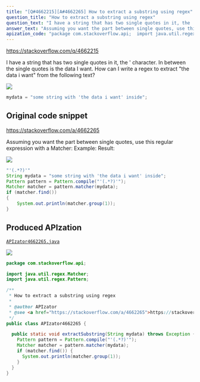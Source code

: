 ```yaml
---
title: "[Q#4662215][A#4662265] How to extract a substring using regex"
question_title: "How to extract a substring using regex"
question_text: "I have a string that has two single quotes in it, the ' character. In between the single quotes is the data I want. How can I write a regex to extract \"the data i want\" from the following text?"
answer_text: "Assuming you want the part between single quotes, use this regular expression with a Matcher: Example: Result:"
apization_code: "package com.stackoverflow.api;  import java.util.regex.Matcher; import java.util.regex.Pattern;  /**  * How to extract a substring using regex  *  * @author APIzator  * @see <a href=\"https://stackoverflow.com/a/4662265\">https://stackoverflow.com/a/4662265</a>  */ public class APIzator4662265 {    public static void extractSubstring(String mydata) throws Exception {     Pattern pattern = Pattern.compile(\"'(.*?)'\");     Matcher matcher = pattern.matcher(mydata);     if (matcher.find()) {       System.out.println(matcher.group(1));     }   } }"
---
```


https://stackoverflow.com/q/4662215

I have a string that has two single quotes in it, the &#x27; character. In between the single quotes is the data I want.
How can I write a regex to extract &quot;the data i want&quot; from the following text?


<div class="code-logo"><img src="/stackoverflow.png" /></div>

```java
mydata = "some string with 'the data i want' inside";
```


## Original code snippet

https://stackoverflow.com/a/4662265

Assuming you want the part between single quotes, use this regular expression with a Matcher:
Example:
Result:

<div class="code-logo"><img src="/stackoverflow.png" /></div>

```java
"'(.*?)'"
String mydata = "some string with 'the data i want' inside";
Pattern pattern = Pattern.compile("'(.*?)'");
Matcher matcher = pattern.matcher(mydata);
if (matcher.find())
{
    System.out.println(matcher.group(1));
}
```

## Produced APIzation

[`APIzator4662265.java`](https://github.com/pasqualesalza/apization/raw/main/data/search/APIzator4662265.java)

<div class="code-logo"><img src="/apizator.png" /></div>

```java
package com.stackoverflow.api;

import java.util.regex.Matcher;
import java.util.regex.Pattern;

/**
 * How to extract a substring using regex
 *
 * @author APIzator
 * @see <a href="https://stackoverflow.com/a/4662265">https://stackoverflow.com/a/4662265</a>
 */
public class APIzator4662265 {

  public static void extractSubstring(String mydata) throws Exception {
    Pattern pattern = Pattern.compile("'(.*?)'");
    Matcher matcher = pattern.matcher(mydata);
    if (matcher.find()) {
      System.out.println(matcher.group(1));
    }
  }
}

```
